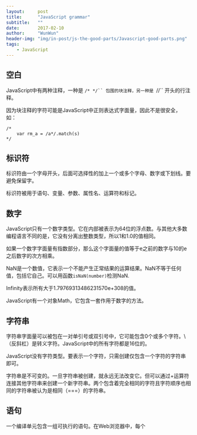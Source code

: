 ```yaml
---
layout:     post
title:      "JavaScript grammar"
subtitle:   ""
date:       2017-02-10
author:     "WunWun"
header-img: "img/in-post/js-the-good-parts/Javascript-good-parts.png"
tags:
    - JavaScript
---
```



## 空白

JavaScript中有两种注释，一种是 `/* */`` 包围的块注释，另一种是 `//`` 开头的行注释。

因为块注释的字符可能是JavaScript中正则表达式字面量，因此不是很安全，如：

```
/*
    var rm_a = /a*/.match(s)
*/
```

## 标识符

标识符由一个字母开头，后面可选择性的加上一个或多个字母、数字或下划线。要避免保留字。

标识符被用于语句、变量、参数、属性名、运算符和标记。

## 数字

JavaScript只有一个数字类型。它在内部被表示为64位的浮点数。与其他大多数编程语言不同的是，它没有分离出整数类型，所以1和1.0的值相同。

如果一个数字字面量有指数部分，那么这个字面量的值等于e之前的数字与10的e之后数字的次方相乘。

NaN是一个数值，它表示一个不能产生正常结果的运算结果。NaN不等于任何值，包括它自己。可以用函数`isNaN(number)`检测NaN.

Infinity表示所有大于1.79769313486231570e+308的值。

JavaScript有一个对象Math，它包含一套作用于数字的方法。

## 字符串

字符串字面量可以被包在一对单引号或双引号中，它可能包含0个或多个字符。\（反斜杠）是转义字符。JavaScript中的所有字符都是16位的。

JavaScript没有字符类型。要表示一个字符，只需创建仅包含一个字符的字符串即可。

字符串是不可变的。一旦字符串被创建，就永远无法改变它。但可以通过+运算符连接其他字符串来创建一个新字符串。两个包含着完全相同的字符且字符顺序也相同的字符串被认为是相同（===）的字符串。

## 语句

一个编译单元包含一组可执行的语句。在Web浏览器中，每个<script>标签提供一个被编译且立即执行的编译单元。因为缺少链接器，JavaScript把它们一起抛到一个公共的全局名字空间中。

当var语句被用在函数内部时，它定义的是这个函数的私有变量。

代码块是包在一对花括号中的一组语句。JavaScript中的代码块不会创建新的作用域。

下面列出的值被当做假（falsy），除此之外，其他所有的值被当做真。

* false
* null
* undefined
* 空字符串‘’
* 数字0
* 数字NaN

for in语句会枚举一个对象的所有属性名（键名）。通常需要检测`object.hasOwnProperty(variable)`来确定这个属性名是该对象的成员，还是来自于原型链。

```
for (myvar in obj) {
    if (obj.hasOwnProperty(myvar)) {

    }
}
```   

break语句会使程序退出一个**循环语句**或**switch语句**。

## 表达式

函数调用引发函数的执行。函数调用运算符是跟随在函数名后面的一对圆括号。括号中可能包含传递给这个函数的参数。

## 字面量

对象字面量是一种可以方便地按指定规格创建新对象的表示法。

数组字面量是一种可以方便地按指定规格创建新数组的表示法。

## 函数

函数字面量定义了函数值。它可以有一个可选的名字，用于递归地调用自己。

#### 著作权声明
  
作者 [陈兴旺](http://weibo.com/xingwangchan)，首次发布于 [WunWun Blog](http://iwun.github.io/)，转载请保留以上链接
